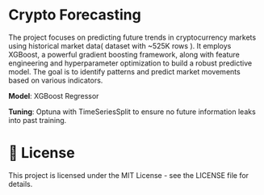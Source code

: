 # Crypto Forecasting

The project focuses on predicting future trends in cryptocurrency markets using historical market data( dataset with ~525K rows ). It employs XGBoost, a powerful gradient boosting framework, along with feature engineering and hyperparameter optimization to build a robust predictive model. The goal is to identify patterns and predict market movements based on various indicators.


**Model**: XGBoost Regressor

**Tuning**: Optuna with TimeSeriesSplit to ensure no future information leaks into past training.

# 📄 License

This project is licensed under the MIT License - see the LICENSE file for details.



 



